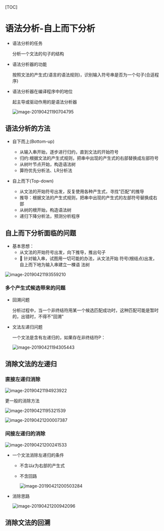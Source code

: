 [TOC]



# 语法分析-自上而下分析

* 语法分析的任务

  分析一个文法的句子的结构

* 语法分析器的功能

  按照文法的产生式(语言的语法规则)，识别输入符号串是否为一个句子(合适程序)

* 语法分析器在编译程序中的地位

  起主导或驱动作用的是语法分析器

  ![image-20190421190704795](/Users/chenyansong/Documents/note/images/compileStud/63.png)



## 语法分析的方法

  * 自下而上(Bottom-up)
    * 从输入串开始，逐步进行归约，直到文法的开始符号
    * 归约:根据文法的产生式规则，把串中出现的产生式的右部替换成左部符号
    * 从树叶节点开始，构造语法树
    * 算符优先分析法、LR分析法

  

  * 自上而下(Top-down)
    * 从文法的开始符号出发，反复使用各种产生式，寻找"匹配"的推导
    * 推导：根据文法的产生式规则，把串中出现的产生式的左部符号替换成右部
    * 从树的根开始，构造语法树
    * 递归下降分析法，预测分析程序





## 自上而下分析面临的问题

* 基本思想：
  * 从文法的开始符号出发，向下推导，推出句子 
  *  针对输入串，试图用一切可能的办法，从文法开始 符号(根结点)出发，自上而下地为输入串建立一棵语 法树 

![image-20190421193559210](/Users/chenyansong/Documents/note/images/compileStud/64.png)



### 多个产生式候选带来的问题

* 回溯问题

  分析过程中，当一个非终结符用某一个候选匹配成功时，这种匹配可能是暂时的，出错时，不得不"回溯"

* 文法左递归问题

  一个文法是含有左递归的，如果存在非终结符P：

  ![image-20190421194305443](/Users/chenyansong/Documents/note/images/compileStud/image-20190421194305443.png)



## 消除文法的左递归

### 直接左递归消除

![image-20190421194923922](/Users/chenyansong/Documents/note/images/compileStud/image-20190421194923922.png)

更一般的消除方法

![image-20190421195321539](/Users/chenyansong/Documents/note/images/compileStud/image-20190421195321539.png)

![image-20190421200007387](/Users/chenyansong/Documents/note/images/compileStud/image-20190421200007387.png)

### 间接左递归的消除

![image-20190421200241533](/Users/chenyansong/Documents/note/images/compileStud/image-20190421200241533.png)



* 一个文法消除左递归的条件

  * 不含以$\epsilon$为右部的产生式

  * 不含回路

    ![image-20190421200503284](/Users/chenyansong/Documents/note/images/compileStud/image-20190421200503284.png)

* 消除思路

  ![image-20190421200942096](/Users/chenyansong/Documents/note/images/compileStud/image-20190421200942096.png)













## 消除文法的回溯





